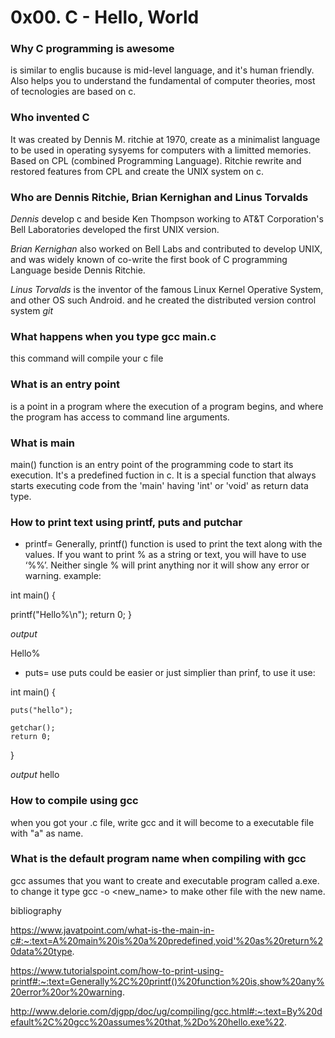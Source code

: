 # 0x00. C - Hello, World

### Why C programming is awesome

is similar to englis bucause is mid-level language, and it's human friendly. Also helps you to understand the fundamental of computer theories, most of tecnologies are based on c.

### Who invented C

It was created by Dennis M. ritchie at 1970, create as a minimalist language to be used in operating sysyems for computers with a limitted memories. Based on CPL (combined Programming Language). Ritchie rewrite and restored features from CPL and create the UNIX system on c.

### Who are Dennis Ritchie, Brian Kernighan and Linus Torvalds

*Dennis* develop c and beside Ken Thompson working to AT&T Corporation's Bell Laboratories developed the first UNIX version.

*Brian Kernighan* also worked on Bell Labs and contributed to develop UNIX, and was widely known of co-write the first book of C programming Language beside Dennis Ritchie.

*Linus Torvalds* is the inventor of the famous Linux Kernel Operative System, and other OS  such Android. and he created the distributed version control system *git*

### What happens when you type gcc main.c

this command will compile your c file

### What is an entry point

is a point in a program where the execution of a program begins, and where the program has access to command line arguments.

### What is main

main() function is an entry point of the programming code to start its execution. It's a predefined fuction in c. It is a special function that always starts executing code from the 'main' having 'int' or 'void' as return data type.

### How to print text using printf, puts and putchar

- printf= Generally, printf() function is used to print the text along with the values. If you want to print % as a string or text, you will have to use ‘%%’. Neither single % will print anything nor it will show any error or warning. example:

int main() {

   printf("Hello%\n");
   return 0;
}

*output*

Hello%

- puts= use puts could be easier or just simplier than prinf, to use it use:

int main()
{

    puts("hello");
    
    getchar();
    return 0;
}

*output*
hello

### How to compile using gcc
when you got your .c file, write gcc <filename> and it will become to a executable file with "a" as name.
### What is the default program name when compiling with gcc
gcc assumes that you want to create and executable program called a.exe. to change it type gcc <filename> -o <new_name> to make other file with the new name.

bibliography

https://www.javatpoint.com/what-is-the-main-in-c#:~:text=A%20main%20is%20a%20predefined,void'%20as%20return%20data%20type.

https://www.tutorialspoint.com/how-to-print-using-printf#:~:text=Generally%2C%20printf()%20function%20is,show%20any%20error%20or%20warning.

http://www.delorie.com/djgpp/doc/ug/compiling/gcc.html#:~:text=By%20default%2C%20gcc%20assumes%20that,%2Do%20hello.exe%22.